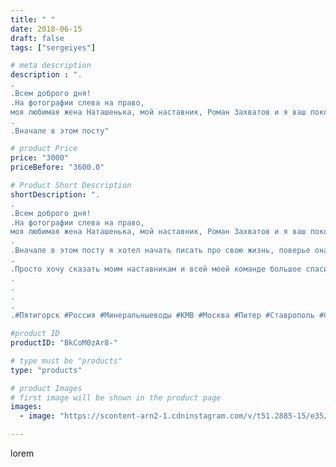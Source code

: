 ```yaml
---
title: " "
date: 2018-06-15
draft: false
tags: ["sergeiyes"]

# meta description
description : ".
.
.Всем доброго дня!
.На фотографии слева на право,
моя любимая жена Наташенька, мой наставник, Роман Захватов и я ваш покорный слуга.
.
.Вначале в этом посту"

# product Price
price: "3000"
priceBefore: "3600.0"

# Product Short Description
shortDescription: ".
.
.Всем доброго дня!
.На фотографии слева на право,
моя любимая жена Наташенька, мой наставник, Роман Захватов и я ваш покорный слуга.
.
.Вначале в этом посту я хотел начать писать про свою жизнь, поверье она до сегодняшнего дня у меня была очень насыщенной. Но потом передумал.
.
.Просто хочу сказать моим наставникам и всей моей команде большое спасибо, за то что вы с нами!!!.
.
.
.
.
.#Пятигорск #Россия #Минеральныеводы #КМВ #Москва #Питер #Ставрополь #Сочи #Симферополь #Севастополь #СКФО #УФО #Анапа #Краснодар #Екатеринбург #Челябинск #Ессентуки #Железноводск #Кисловодск #бизнес #Ростовнадону #Владикавказ #Нижнийновгород #sergeystar #nl_int #biznes #бизнесидея  #Волгоград #churslabs #sergeistar"

#product ID
productID: "BkCoM0zAr8-"

# type must be "products"
type: "products"

# product Images
# first image will be shown in the product page
images:
  - image: "https://scontent-arn2-1.cdninstagram.com/v/t51.2885-15/e35/34823375_324724464731716_8595004959806717952_n.jpg?se=7&tp=1&_nc_ht=scontent-arn2-1.cdninstagram.com&_nc_cat=104&_nc_ohc=FWeo8I18QEUAX82c437&ccb=7-4&oh=5cf6e96513d17aa076af729928d8eb8a&oe=608488F6&_nc_sid=86f79a&ig_cache_key=MTgwMjE3OTYwNDA4NjE3NzU5OA%3D%3D.2-ccb7-4"

---
```

lorem
